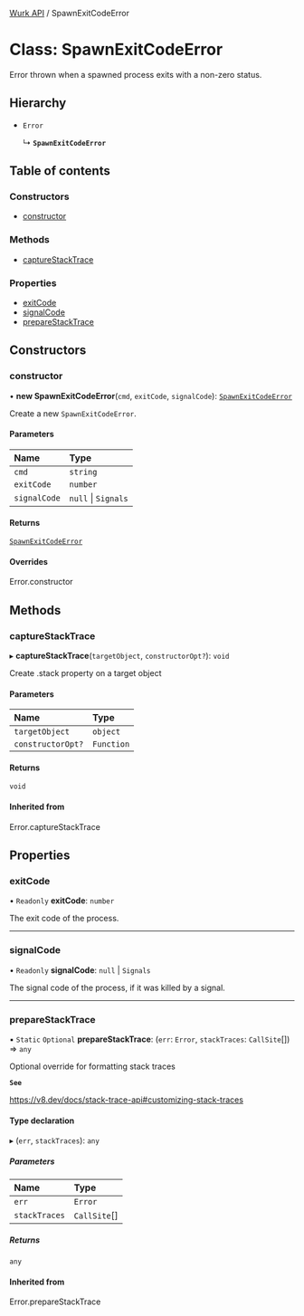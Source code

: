 [Wurk API](../README.md) / SpawnExitCodeError

# Class: SpawnExitCodeError

Error thrown when a spawned process exits with a non-zero status.

## Hierarchy

- `Error`

  ↳ **`SpawnExitCodeError`**

## Table of contents

### Constructors

- [constructor](SpawnExitCodeError.md#constructor)

### Methods

- [captureStackTrace](SpawnExitCodeError.md#capturestacktrace)

### Properties

- [exitCode](SpawnExitCodeError.md#exitcode)
- [signalCode](SpawnExitCodeError.md#signalcode)
- [prepareStackTrace](SpawnExitCodeError.md#preparestacktrace)

## Constructors

### constructor

• **new SpawnExitCodeError**(`cmd`, `exitCode`, `signalCode`): [`SpawnExitCodeError`](SpawnExitCodeError.md)

Create a new `SpawnExitCodeError`.

#### Parameters

| Name | Type |
| :------ | :------ |
| `cmd` | `string` |
| `exitCode` | `number` |
| `signalCode` | ``null`` \| `Signals` |

#### Returns

[`SpawnExitCodeError`](SpawnExitCodeError.md)

#### Overrides

Error.constructor

## Methods

### captureStackTrace

▸ **captureStackTrace**(`targetObject`, `constructorOpt?`): `void`

Create .stack property on a target object

#### Parameters

| Name | Type |
| :------ | :------ |
| `targetObject` | `object` |
| `constructorOpt?` | `Function` |

#### Returns

`void`

#### Inherited from

Error.captureStackTrace

## Properties

### exitCode

• `Readonly` **exitCode**: `number`

The exit code of the process.

___

### signalCode

• `Readonly` **signalCode**: ``null`` \| `Signals`

The signal code of the process, if it was killed by a signal.

___

### prepareStackTrace

▪ `Static` `Optional` **prepareStackTrace**: (`err`: `Error`, `stackTraces`: `CallSite`[]) => `any`

Optional override for formatting stack traces

**`See`**

https://v8.dev/docs/stack-trace-api#customizing-stack-traces

#### Type declaration

▸ (`err`, `stackTraces`): `any`

##### Parameters

| Name | Type |
| :------ | :------ |
| `err` | `Error` |
| `stackTraces` | `CallSite`[] |

##### Returns

`any`

#### Inherited from

Error.prepareStackTrace
